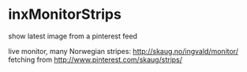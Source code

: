 inxMonitorStrips
==============

show latest image from a pinterest feed

live monitor, many Norwegian stripes: http://skaug.no/ingvald/monitor/
fetching from http://www.pinterest.com/skaug/strips/
